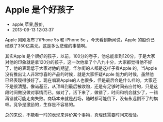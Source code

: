 # Apple 是个好孩子
- apple,苹果,股价,
- 2013-09-13 12:03:37


<p>Apple 刚刚发布了iPhone 5s 和 iPhone 5c ，今天看到新闻说，Apple 的股价已经跌了350亿美元。这是多么悲催的事情啊。</p><p>其实Apple 是个很好的孩子，以前，100分的卷子，他总能拿到120分，于是大家对他的印象就是拿120分的孩子，这一次他拿了个八九十分，大家都觉得他不好了，他的表现低于大家对他的期望。华尔街的人都是这样子看Apple 的，当Apple 没有推出让人非常惊喜的产品的时候，就是大家怀疑Apple 能力的时候，虽然他已经表现得够好了。现在唱衰Apple的人也很多，但是最后会是什么样的，大家还不是很清楚。像诺基亚，从顶峰到最后被收购，还是有足够时间去应付的，只是这段时间做没做对事情而已。做对了，活下来了，做错了，时间和机会就少了，一错再错就可能走向失败。商场本来就是战场，随时都可能倒下，没有永远倒不了的旗帜。竞争是激励的，生存是不容易的。</p><p>总的来说，不能看一时的表现来评价某个事物，真理还需要时间来检验。</p>
